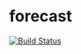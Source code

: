 # forecast

[![Build Status](https://github.com/stefanbirr/forecast.jl/workflows/CI/badge.svg)](https://github.com/stefanbirr/forecast.jl/actions)

